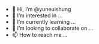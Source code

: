 - 👋 Hi, I’m @yuneuishung
- 👀 I’m interested in ...
- 🌱 I’m currently learning ...
- 💞️ I’m looking to collaborate on ...
- 📫 How to reach me ...

<!---
yuneuishung/yuneuishung is a ✨ special ✨ repository because its `README.md` (this file) appears on your GitHub profile.
You can click the Preview link to take a look at your changes.
--->

